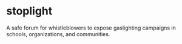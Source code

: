 # stoplight
A safe forum for whistleblowers to expose gaslighting campaigns in schools, organizations, and communities.
